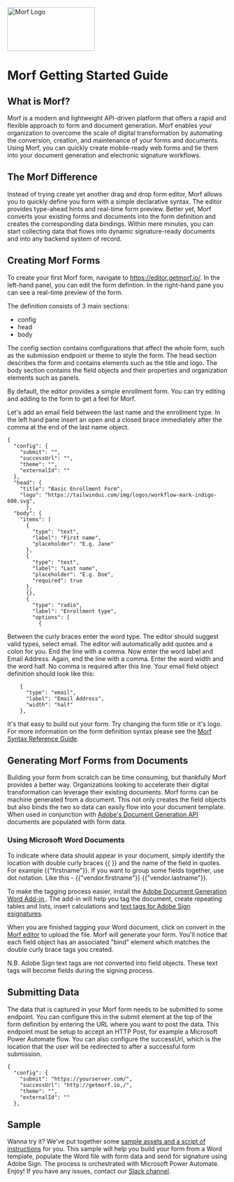 <img src="https://uploads-ssl.webflow.com/61e714dee6e03a006b829c3a/621cf6cde8ae4f61b08896b4_MORF%20Logo.svg" width="200" height="100" alt="Morf Logo">

# Morf Getting Started Guide

## What is Morf?

Morf is a modern and lightweight API-driven platform that offers a rapid and flexible approach to form and document generation.   Morf enables your organization to overcome the scale of digital transformation by automating the conversion, creation, and maintenance of your forms and documents.  Using Morf, you can quickly create mobile-ready web forms and tie them into your document generation and electronic signature workflows.

## The Morf Difference

Instead of trying create yet another drag and drop form editor, Morf allows you to quickly define you form with a simple declarative syntax.  The editor provides type-ahead hints and real-time form preview.  Better yet, Morf converts your existing forms and documents into the form definition and creates the corresponding data bindings. Within mere minutes, you can start collecting data that flows into dynamic signature-ready documents and into any backend system of record.  

## Creating Morf Forms

To create your first Morf form, navigate to https://editor.getmorf.io/.  In the left-hand panel, you can edit the form defintion.   In the right-hand pane you can see a real-time preview of the form.

The definition consists of 3 main sections: 
<ul>
  <li>config</li>
  <li>head</li>
  <li>body</li>  
</ul>

The config section contains configurations that affect the whole form, such as the submission endpoint or theme to style the form.  The head section describes the form and contains elements such as the title and logo.  The body section contains the field objects and their properties and organization elements such as panels.

By default, the editor provides a simple enrollment form. You can try editing and adding to the form to get a feel for Morf.   

Let's add an email field between the last name and the enrollment type.  In the left hand pane insert an open and a closed brace immediately after the comma at the end of the last name object.

    {
      "config": {
        "submit": "",
        "successUrl": "",
        "theme": "",
        "externalId": ""
      },
      "head": {
        "title": "Basic Enrollment Form",
        "logo": "https://tailwindui.com/img/logos/workflow-mark-indigo-600.svg",
          },
      "body": {
        "items": [
          {
            "type": "text",
            "label": "First name",
            "placeholder": "E.g. Jane"
          },
          {
            "type": "text",
            "label": "Last name",
            "placeholder": "E.g. Doe",
            "required": true
          },
          {},
          {
            "type": "radio",
            "label": "Enrollment type",
            "options": [
              {

Between the curly braces enter the word type.  The editor should suggest valid types, select email.   The editor will automatically add quotes and a colon for you.  End the line with a comma.   Now enter the word label and Email Address. Again, end the line with a comma. Enter the word width and the word half. No comma is required after this line.  Your email field object definition should look like this:

        {
          "type": "email",
          "label": "Email Address",
          "width": "half"
        },


It's that easy to build out your form.  Try changing the form title or it's logo.  For more information on the form definition syntax please see the [Morf Syntax Reference Guide](https://github.com/aftialabs/morf-docs/blob/main/Morf%20Syntax%20Reference.md).

## Generating Morf Forms from Documents

Building your form from scratch can be time consuming, but thankfully Morf provides a better way. Organizations looking to accelerate their digital transformation can leverage their existing documents. Morf forms can be machine generated from a document.  This not only creates the field objects but also binds the two so data can easily flow into your document template. When used in conjunction with [Adobe's Document Generation API](https://developer.adobe.com/document-services/apis/doc-generation/) documents are populated with form data.  

### Using Microsoft Word Documents

To indicate where data should appear in your document, simply identify the location with double curly braces {{ }} and the name of the field in quotes. For example {{"firstname"}}.   If you want to group some fields together, use dot notation.  Like this - {{"vendor.firstname"}} {{"vendor.lastname"}}.

To make the tagging process easier, install the [Adobe Document Generation Word Add-in ](https://developer.adobe.com/document-services/docs/overview/document-generation-api/wordaddin/).  The add-in will help you tag the document, create repeating tables and lists, insert calculations and [text tags for Adobe Sign esignatures](https://helpx.adobe.com/sign/using/text-tag.html).

When you are finished tagging your Word document, click on convert in the [Morf editor](https://editor.getmorf.io/) to upload the file.   Morf will generate your form.  You'll notice that each field object has an associated "bind" element which matches the double curly brace tags you created.  

N.B. Adobe Sign text tags are not converted into field objects.  These text tags will become fields during the signing process.

## Submitting Data

The data that is captured in your Morf form needs to be submitted to some endpoint.  You can configure this in the submit element at the top of the form definition by entering the URL where you want to post the data. This endpoint must be setup to accept an HTTP Post, for example a Microsoft Power Automate flow. You can also configure the successUrl, which is the location that the user will be redirected to after a successful form submission.

    {
      "config": {
        "submit": "https://yourserver.com/",
        "successUrl": "http://getmorf.io,/",
        "theme": "",
        "externalId": ""
      },

## Sample

Wanna try it?  We've put together some [sample assets and a script of instructions](https://github.com/aftialabs/morf-samples/tree/main/Grant%20Application) for you.
This sample will help you build your form from a Word template, populate the Word file with form data and send for signature using Adobe Sign. The process is orchestrated with Microsoft Power Automate.   Enjoy! If you have any issues, contact our [Slack channel](https://getmorf.slack.com/archives/C03BGBRN32Q).
